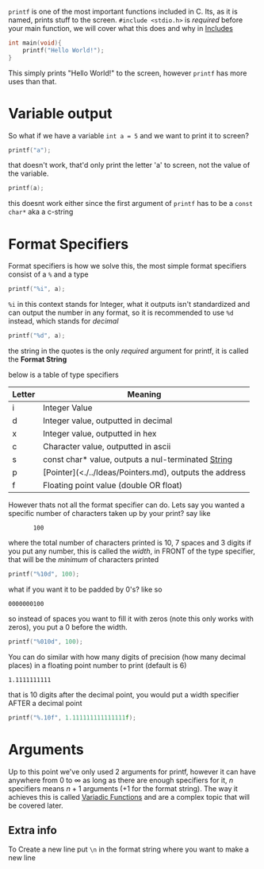 `printf` is one of the most important functions included in C. Its, as it is named, prints stuff to the screen. `#include <stdio.h>` is *required* before your main function, we will cover what this does and why in [Includes](<./../Ideas/Includes.md>)

```c
int main(void){
	printf("Hello World!");
}
```
This simply prints "Hello World!" to the screen, however `printf` has more uses than that.

# Variable output

So what if we have a variable `int a = 5` and we want to print it to screen?
```c
printf("a");
```
that doesn't work, that'd only print the letter 'a' to screen, not the value of the variable.
```c
printf(a);
```
this doesnt work either since the first argument of `printf` has to be a `const char*` aka a c-string

# Format Specifiers

Format specifiers is how we solve this, the most simple format specifiers consist of a `%` and a type
```c
printf("%i", a);
```
`%i` in this context stands for Integer, what it outputs isn't standardized and can output the number in any format, so it is recommended to use `%d` instead, which stands for *decimal*
```c
printf("%d", a);
```
the string in the quotes is the only *required* argument for printf, it is called the **Format String**

below is a table of type specifiers

| Letter | Meaning |
| --- | --- |
| i | Integer Value |
| d | Integer value, outputted in decimal |
| x | Integer value, outputted in hex |
| c | Character value, outputted in ascii |
| s | const char* value, outputs a nul-terminated [String](<./../Ideas/Strings.md>) |
| p | [Pointer](<./../Ideas/Pointers.md), outputs the address |
| f | Floating point value (double OR float) |

However thats not all the format specifier can do. 
Lets say you wanted a specific number of characters taken up by your print?
say like
```
       100
```
where the total number of characters printed is 10, 7 spaces and 3 digits
if you put any number, this is called the *width*, in FRONT of the type specifier, that will be the *minimum* of characters printed

```c
printf("%10d", 100);
```
what if you want it to be padded by 0's? like so
```
0000000100
```
so instead of spaces you want to fill it with zeros (note this only works with zeros), you put a 0 before the width. 
```c
printf("%010d", 100);
```

You can do similar with how many digits of precision (how many decimal places) in a floating point number to print (default is 6)
```
1.1111111111
```
that is 10 digits after the decimal point, you would put a width specifier AFTER a decimal point
```c
printf("%.10f", 1.111111111111111f);
```

# Arguments

Up to this point we've only used 2 arguments for printf, however it can have anywhere from 0 to $\infty$ as long as there are enough specifiers for it, $n$ specifiers means $n+1$ arguments (+1 for the format string). The way it achieves this is called [Variadic Functions](<./../Ideas/Variadic Functions.md>) and are a complex topic that will be covered later.

## Extra info

To Create a new line put `\n` in the format string where you want to make a new line